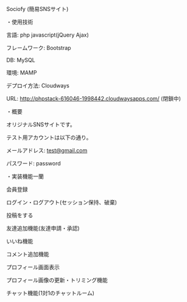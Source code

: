 Sociofy
(簡易SNSサイト)


・使用技術
	
言語: php javascript(jQuery Ajax) 
	
フレームワーク: Bootstrap
	
DB: MySQL
	
環境: MAMP

デプロイ方法: Cloudways

URL: http://phpstack-616046-1998442.cloudwaysapps.com/
(閉鎖中)

・概要

オリジナルSNSサイトです。

テスト用アカウントは以下の通り。　

メールアドレス: test@gmail.com

パスワード: password


・実装機能一蘭

会員登録

ログイン・ログアウト(セッション保持、破棄)

投稿をする

友達追加機能(友達申請・承認)

いいね機能

コメント追加機能

プロフィール画面表示

プロフィール画像の更新・トリミング機能

チャット機能(1対1のチャットルーム)



